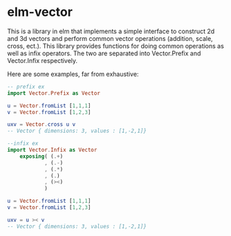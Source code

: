 # elm-vector
This is a library in elm that implements a simple interface to construct 2d and 3d vectors and perform common vector operations (addition, scale, cross, ect.). This library provides functions for doing common operations as well as infix operators. The two are separated into Vector.Prefix and Vector.Infix respectively.

Here are some examples, far from exhaustive:
```elm
-- prefix ex
import Vector.Prefix as Vector

u = Vector.fromList [1,1,1]
v = Vector.fromList [1,2,3]

uxv = Vector.cross u v
-- Vector { dimensions: 3, values : [1,-2,1]}
```
```elm
--infix ex
import Vector.Infix as Vector 
    exposing( (.+)
            , (.-)
            , (.*)
            , (.)
            , (><)
            )

u = Vector.fromList [1,1,1]
v = Vector.fromList [1,2,3]

uxv = u >< v
-- Vector { dimensions: 3, values : [1,-2,1]}
```

